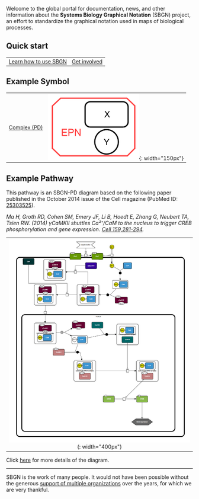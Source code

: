 Welcome to the global portal for documentation, news, and other information about the **Systems Biology Graphical Notation** (SBGN) project, an effort to standardize the graphical notation used in maps of biological processes.

## Quick start

| | |
|:-:|:-:|
| [Learn how to use SBGN](/sbgn/learn_to_use_sbgn) | [Get involved](https://github.com/sbgn/sbgn/wiki) |

## Example Symbol

| | |
|:-:|:-:|
| [Complex (PD)](/sbgn/symbols#complex) | ![complex](https://raw.githubusercontent.com/sbgn/glyph-files/master/complex/Symbol-complex.png){: width="150px"} |

## Example Pathway

This pathway is an SBGN-PD diagram based on the following paper published in the October 2014 issue of the Cell magazine (PubMed ID: [25303525](http://www.ncbi.nlm.nih.gov/pubmed/25303525)).

*Ma H, Groth RD, Cohen SM, Emery JF, Li B, Hoedt E, Zhang G, Neubert TA, Tsien RW. (2014) γCaMKII shuttles Ca²⁺/CaM to the nucleus to trigger CREB phosphorylation and gene expression. [Cell 159,281-294](http://www.sciencedirect.com/science/article/pii/S0092867414011684).*

| |
|:-:|
| ![POM_Nov2014_PD](https://raw.githubusercontent.com/sbgn/pathway-archive/master/camkii-creb-phosphorylation/POM_Nov2014_PD.png){: width="400px"} |

Click [here](https://github.com/sbgn/pathway-archive/tree/master/camkii-creb-phosphorylation) for more details of the diagram.

-----

SBGN is the work of many people. It would not have been possible without the generous [support of multiple organizations](/sbgn/about#funding) over the years, for which we are very thankful.
